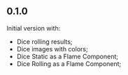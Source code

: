 ## 0.1.0
Initial version with:
* Dice rolling results;
* Dice images with colors;
* Dice Static as a Flame Component;
* Dice Rolling as a Flame Component;

